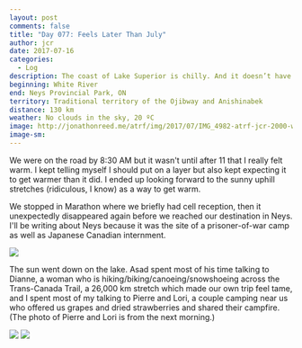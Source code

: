 ```yaml
---
layout: post
comments: false
title: "Day 077: Feels Later Than July"
author: jcr
date: 2017-07-16
categories:
  - Log
description: The coast of Lake Superior is chilly. And it doesn’t have cell reception.
beginning: White River
end: Neys Provincial Park, ON
territory: Traditional territory of the Ojibway and Anishinabek
distance: 130 km
weather: No clouds in the sky, 20 ºC
image: http://jonathonreed.me/atrf/img/2017/07/IMG_4982-atrf-jcr-2000-web.jpg
image-sm:
---
```


We were on the road by 8:30 AM but it wasn't until after 11 that I really felt warm. I kept telling myself I should put on a layer but also kept expecting it to get warmer than it did. I ended up looking forward to the sunny uphill stretches (ridiculous, I know) as a way to get warm.

We stopped in Marathon where we briefly had cell reception, then it unexpectedly disappeared again before we reached our destination in Neys. I'll be writing about Neys because it was the site of a prisoner-of-war camp as well as Japanese Canadian internment.

<img src="http://jonathonreed.me/atrf/img/2017/07/IMG_4968-atrf-jcr-2000-web.jpg">

The sun went down on the lake. Asad spent most of his time talking to Dianne, a woman who is hiking/biking/canoeing/snowshoeing across the Trans-Canada Trail, a 26,000 km stretch which made our own trip feel tame, and I spent most of my talking to Pierre and Lori, a couple camping near us who offered us grapes and dried strawberries and shared their campfire. (The photo of Pierre and Lori is from the next morning.)

<img src="http://jonathonreed.me/atrf/img/2017/07/IMG_1343-atrf-ac-2000-web.jpg">

<img src="http://jonathonreed.me/atrf/img/2017/07/IMG_5001-atrf-jcr-2000-web.jpg">